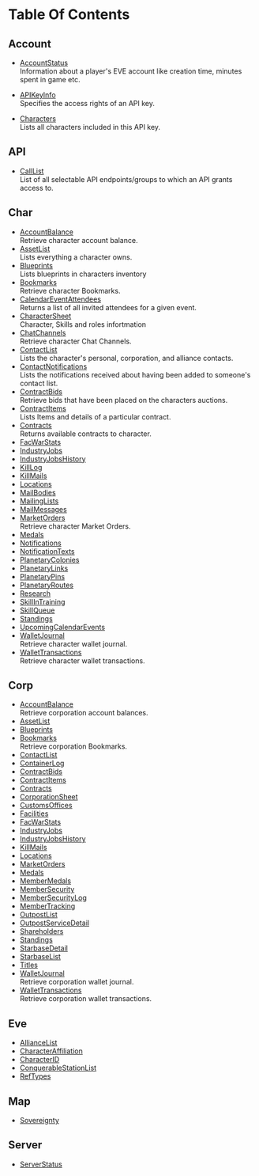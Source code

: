 # Table Of Contents
## Account
* [AccountStatus](account_accountstatus.md)<br>
  Information about a player's EVE account like creation time, minutes spent in game etc.  

* [APIKeyInfo](account_apikeyinfo.md)<br>
  Specifies the access rights of an API key.  

* [Characters](account_characters.md)<br>
  Lists all characters included in this API key.  

## API
* [CallList](api_calllist.md)<br>
  List of all selectable API endpoints/groups to which an API grants access to.

## Char
* [AccountBalance](char_accountbalance.md)<br />
  Retrieve character account balance.
* [AssetList](char_assetlist.md)<br />
  Lists everything a character owns.
* [Blueprints](char_blueprints.md)<br />
  Lists blueprints in characters inventory
* [Bookmarks](char_bookmarks.md)<br />
  Retrieve character Bookmarks.
* [CalendarEventAttendees](char_calendareventattendees.md)<br />
  Returns a list of all invited attendees for a given event.
* [CharacterSheet](char_charactersheet.md)<br />
  Character, Skills and roles infortmation
* [ChatChannels](char_chatchannels.md)<br />
  Retrieve character Chat Channels.
* [ContactList](char_contactlist.md)<br />
  Lists the character's personal, corporation, and alliance contacts.
* [ContactNotifications](char_contactnotifications.md)<br />
  Lists the notifications received about having been added to someone's contact list.
* [ContractBids](char_contractbids.md)<br />
  Retrieve bids that have been placed on the characters auctions.
* [ContractItems](char_contractitems.md)<br />
  Lists Items and details of a particular contract.
* [Contracts](char_contracts.md)<br />
  Returns available contracts to character.
* [FacWarStats](char_facwarstats.md)
* [IndustryJobs](char_industryjobs.md)
* [IndustryJobsHistory](char_industryjobshistory.md)
* [KillLog](char_killlog.md)
* [KillMails](char_killmails.md)
* [Locations](char_locations.md)
* [MailBodies](char_mailbodies.md)
* [MailingLists](char_mailinglists.md)
* [MailMessages](char_mailmessages.md)
* [MarketOrders](char_marketorders.md)<br />
  Retrieve character Market Orders.
* [Medals](char_medals.md)
* [Notifications](char_notifications.md)
* [NotificationTexts](char_notificationtexts.md)
* [PlanetaryColonies](char_planetarycolonies.md)
* [PlanetaryLinks](char_planetarylinks.md)
* [PlanetaryPins](char_planetarypins.md)
* [PlanetaryRoutes](char_planetaryroutes.md)
* [Research](char_research.md)
* [SkillInTraining](char_skillintraining.md)
* [SkillQueue](char_skillqueue.md)
* [Standings](char_standings.md)
* [UpcomingCalendarEvents](char_upcomingcalendarevents.md)
* [WalletJournal](char_walletjournal.md)<br />
  Retrieve character wallet journal.
* [WalletTransactions](char_wallettransactions.md)<br />
  Retrieve character wallet transactions.

## Corp
* [AccountBalance](corp_accountbalance.md)<br />
  Retrieve corporation account balances.
* [AssetList](corp_assetlist.md)
* [Blueprints](corp_blueprints.md)
* [Bookmarks](corp_bookmarks.md)<br />
  Retrieve corporation Bookmarks.
* [ContactList](corp_contactlist.md)
* [ContainerLog](corp_containerlog.md)
* [ContractBids](corp_contractbids.md)
* [ContractItems](corp_contractitems.md)
* [Contracts](corp_contracts.md)
* [CorporationSheet](corp_corporationsheet.md)
* [CustomsOffices](corp_customsoffices.md)
* [Facilities](corp_facilities.md)
* [FacWarStats](corp_facwarstats.md)
* [IndustryJobs](corp_industryjobs.md)
* [IndustryJobsHistory](corp_industryjobshistory.md)
* [KillMails](corp_killmails.md)
* [Locations](corp_locations.md)
* [MarketOrders](corp_marketorders.md)
* [Medals](corp_medals.md)
* [MemberMedals](corp_membermedals.md)
* [MemberSecurity](corp_membersecurity.md)
* [MemberSecurityLog](corp_membersecuritylog.md)
* [MemberTracking](corp_membertracking.md)
* [OutpostList](corp_outpostlist.md)
* [OutpostServiceDetail](corp_outpostservicedetail.md)
* [Shareholders](corp_shareholders.md)
* [Standings](corp_standings.md)
* [StarbaseDetail](corp_starbasedetail.md)
* [StarbaseList](corp_starbaselist.md)
* [Titles](corp_titles.md)
* [WalletJournal](corp_walletjournal.md)<br />
  Retrieve corporation wallet journal.
* [WalletTransactions](corp_wallettransactions.md)<br />
  Retrieve corporation wallet transactions.
  
## Eve
* [AllianceList](eve_alliancelist.md)
* [CharacterAffiliation](eve_characteraffiliation.md)
* [CharacterID](eve_characterid.md)
* [ConquerableStationList](eve_conquerablestationlist.md)
* [RefTypes](eve_reftypes.md)

## Map
* [Sovereignty](map_sovereignty.md)

## Server
* [ServerStatus](serv_serversstatus.md)
